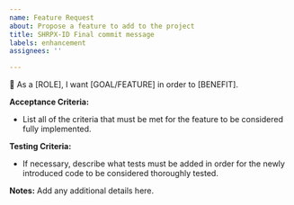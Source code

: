 ```yaml
---
name: Feature Request
about: Propose a feature to add to the project
title: SHRPX-ID Final commit message
labels: enhancement
assignees: ''

---
```


:gift: As a [ROLE], I want [GOAL/FEATURE] in order to [BENEFIT].

**Acceptance Criteria:**
* List all of the criteria that must be met for the feature to be considered fully implemented.

**Testing Criteria:**
* If necessary, describe what tests must be added in order for the newly introduced code to be considered thoroughly tested.

**Notes:**
Add any additional details here.
